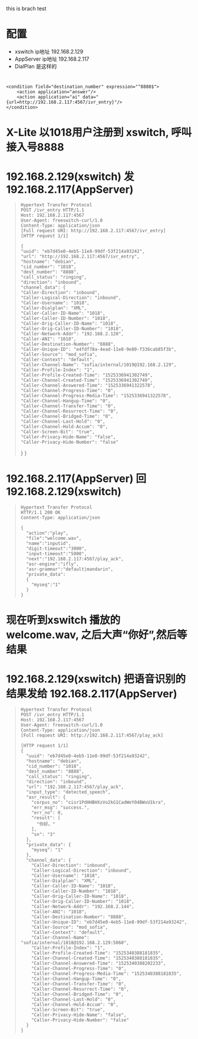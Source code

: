 this is brach test



# 配置
- xswitch   ip地址 192.168.2.129
- AppServer ip地址 192.168.2.117
- DialPlan 是这样的

# <extension name="ai">
	<condition field="destination_number" expression="^8888$">
		<action application="answer"/>
		<action application="ai" data="{url=http://192.168.2.117:4567/ivr_entry}"/>
	</condition>
</extension>  

# X-Lite 以1018用户注册到 xswitch, 呼叫接入号8888

# 192.168.2.129(xswitch) 发 192.168.2.117(AppServer)

>     Hypertext Transfer Protocol
>     POST /ivr_entry HTTP/1.1
>     Host: 192.168.2.117:4567
>     User-Agent: freeswitch-curl/1.0
>     Content-Type: application/json
>     [Full request URI: http://192.168.2.117:4567/ivr_entry]
>     [HTTP request 1/1]
> 
>     {
>     "uuid": "eb7d45e0-4eb5-11e8-99df-53f214a93242",
>     "url": "http://192.168.2.117:4567/ivr_entry",
>     "hostname": "debian",
>     "cid_number": "1018",
>     "dest_number": "8888",
>     "call_status": "ringing",
>     "direction": "inbound",
>     "channel_data": {
>     "Caller-Direction": "inbound",
>     "Caller-Logical-Direction": "inbound",
>     "Caller-Username": "1018",
>     "Caller-Dialplan": "XML",
>     "Caller-Caller-ID-Name": "1018",
>     "Caller-Caller-ID-Number": "1018",
>     "Caller-Orig-Caller-ID-Name": "1018",
>     "Caller-Orig-Caller-ID-Number": "1018",
>     "Caller-Network-Addr": "192.168.2.120",
>     "Caller-ANI": "1018",
>     "Caller-Destination-Number": "8888",
>     "Caller-Unique-ID": "e4fdf78a-4ead-11e8-9e80-f336cab85f3b",
>     "Caller-Source": "mod_sofia",
>     "Caller-Context": "default",
>     "Caller-Channel-Name": "sofia/internal/1019@192.168.2.129",
>     "Caller-Profile-Index": "1",
>     "Caller-Profile-Created-Time": "1525336941302749",
>     "Caller-Channel-Created-Time": "1525336941302749",
>     "Caller-Channel-Answered-Time": "1525336941322578",
>     "Caller-Channel-Progress-Time": "0",
>     "Caller-Channel-Progress-Media-Time": "1525336941322578",
>     "Caller-Channel-Hangup-Time": "0",
>     "Caller-Channel-Transfer-Time": "0",
>     "Caller-Channel-Resurrect-Time": "0",
>     "Caller-Channel-Bridged-Time": "0",
>     "Caller-Channel-Last-Hold": "0",
>     "Caller-Channel-Hold-Accum": "0",
>     "Caller-Screen-Bit": "true",
>     "Caller-Privacy-Hide-Name": "false",
>     "Caller-Privacy-Hide-Number": "false"
>    }
>  }



# 192.168.2.117(AppServer) 回 192.168.2.129(xswitch)

>     Hypertext Transfer Protocol
>     HTTP/1.1 200 OK
>     Content-Type: application/json
>
>     {
>       "action":"play",
>       "file":"welcome.wav",
>       "name":"inputid",
>       "digit-timeout":"3000",
>       "input-timeout":"5000",
>       "next":"192.168.2.117:4567/play_ack",
>       "asr-engine":"ifly",
>       "asr-grammar":"default|mandarin",
>       "private_data":
>       {
>         "myseq":"1"
>       }
>     }


# 现在听到xswitch 播放的welcome.wav, 之后大声“你好”,然后等结果
# 192.168.2.129(xswitch) 把语音识别的结果发给 192.168.2.117(AppServer)

>     Hypertext Transfer Protocol
>     POST /ivr_entry HTTP/1.1
>     Host: 192.168.2.117:4567
>     User-Agent: freeswitch-curl/1.0
>     Content-Type: application/json
>     [Full request URI: http://192.168.2.117:4567/play_ack]
>
>     [HTTP request 1/1]
>     {
>       "uuid": "eb7d45e0-4eb5-11e8-99df-53f214a93242",
>       "hostname": "debian",
>       "cid_number": "1018",
>       "dest_number": "8888",
>       "call_status": "ringing",
>       "direction": "inbound",
>       "url": "192.168.2.117:4567/play_ack",
>       "input_type": "detected_speech",
>       "asr_result": {
>         "corpus_no": "cisr1PdHHBHXzVo2kG1CadWeY04BWxU1kra",
>         "err_msg": "success.",
>         "err_no": 0,
>         "result": [
>           "你好。"
>         ],
>         "sn": "3"
>       },
>       "private_data": {
>         "myseq": "1"
>       },
>       "channel_data": {
>         "Caller-Direction": "inbound",
>         "Caller-Logical-Direction": "inbound",
>         "Caller-Username": "1018",
>         "Caller-Dialplan": "XML",
>         "Caller-Caller-ID-Name": "1018",
>         "Caller-Caller-ID-Number": "1018",
>         "Caller-Orig-Caller-ID-Name": "1018",
>         "Caller-Orig-Caller-ID-Number": "1018",
>         "Caller-Network-Addr": "192.168.2.144",
>         "Caller-ANI": "1018",
>         "Caller-Destination-Number": "8888",
>         "Caller-Unique-ID": "eb7d45e0-4eb5-11e8-99df-53f214a93242",
>         "Caller-Source": "mod_sofia",
>         "Caller-Context": "default",
>         "Caller-Channel-Name": "sofia/internal/1018@192.168.2.129:5060",
>         "Caller-Profile-Index": "1",
>         "Caller-Profile-Created-Time": "1525340388181835",
>         "Caller-Channel-Created-Time": "1525340388181835",
>         "Caller-Channel-Answered-Time": "1525340388202233",
>         "Caller-Channel-Progress-Time": "0",
>         "Caller-Channel-Progress-Media-Time": "1525340388181835",
>         "Caller-Channel-Hangup-Time": "0",
>         "Caller-Channel-Transfer-Time": "0",
>         "Caller-Channel-Resurrect-Time": "0",
>         "Caller-Channel-Bridged-Time": "0",
>         "Caller-Channel-Last-Hold": "0",
>         "Caller-Channel-Hold-Accum": "0",
>         "Caller-Screen-Bit": "true",
>         "Caller-Privacy-Hide-Name": "false",
>         "Caller-Privacy-Hide-Number": "false"
>       }
>     } 
